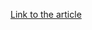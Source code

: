 [Link to the article](https://blogs.technet.microsoft.com/secguide/2018/12/10/remote-use-of-local-accounts-laps-changes-everything/)
